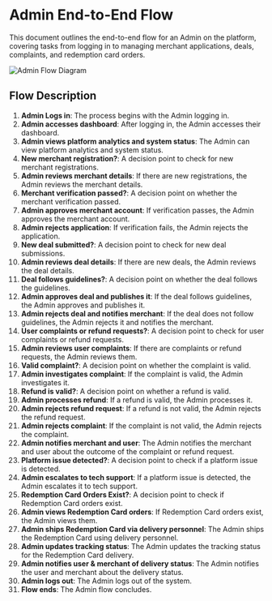 # Admin End-to-End Flow

This document outlines the end-to-end flow for an Admin on the platform, covering tasks from logging in to managing merchant applications, deals, complaints, and redemption card orders.

![Admin Flow Diagram](../../requirements/admin.jpg)

## Flow Description

1.  **Admin Logs in**: The process begins with the Admin logging in.
2.  **Admin accesses dashboard**: After logging in, the Admin accesses their dashboard.
3.  **Admin views platform analytics and system status**: The Admin can view platform analytics and system status.
4.  **New merchant registration?**: A decision point to check for new merchant registrations.
5.  **Admin reviews merchant details**: If there are new registrations, the Admin reviews the merchant details.
6.  **Merchant verification passed?**: A decision point on whether the merchant verification passed.
7.  **Admin approves merchant account**: If verification passes, the Admin approves the merchant account.
8.  **Admin rejects application**: If verification fails, the Admin rejects the application.
9.  **New deal submitted?**: A decision point to check for new deal submissions.
10. **Admin reviews deal details**: If there are new deals, the Admin reviews the deal details.
11. **Deal follows guidelines?**: A decision point on whether the deal follows the guidelines.
12. **Admin approves deal and publishes it**: If the deal follows guidelines, the Admin approves and publishes it.
13. **Admin rejects deal and notifies merchant**: If the deal does not follow guidelines, the Admin rejects it and notifies the merchant.
14. **User complaints or refund requests?**: A decision point to check for user complaints or refund requests.
15. **Admin reviews user complaints**: If there are complaints or refund requests, the Admin reviews them.
16. **Valid complaint?**: A decision point on whether the complaint is valid.
17. **Admin investigates complaint**: If the complaint is valid, the Admin investigates it.
18. **Refund is valid?**: A decision point on whether a refund is valid.
19. **Admin processes refund**: If a refund is valid, the Admin processes it.
20. **Admin rejects refund request**: If a refund is not valid, the Admin rejects the refund request.
21. **Admin rejects complaint**: If the complaint is not valid, the Admin rejects the complaint.
22. **Admin notifies merchant and user**: The Admin notifies the merchant and user about the outcome of the complaint or refund request.
23. **Platform issue detected?**: A decision point to check if a platform issue is detected.
24. **Admin escalates to tech support**: If a platform issue is detected, the Admin escalates it to tech support.
25. **Redemption Card Orders Exist?**: A decision point to check if Redemption Card orders exist.
26. **Admin views Redemption Card orders**: If Redemption Card orders exist, the Admin views them.
27. **Admin ships Redemption Card via delivery personnel**: The Admin ships the Redemption Card using delivery personnel.
28. **Admin updates tracking status**: The Admin updates the tracking status for the Redemption Card delivery.
29. **Admin notifies user & merchant of delivery status**: The Admin notifies the user and merchant about the delivery status.
30. **Admin logs out**: The Admin logs out of the system.
31. **Flow ends**: The Admin flow concludes.

